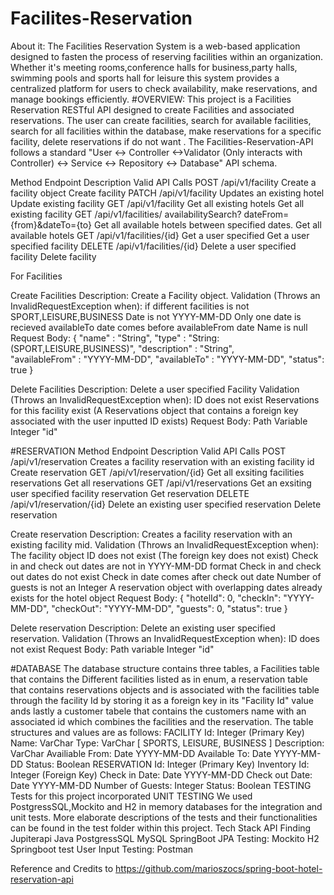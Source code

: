 # Facilites-Reservation
About it:
The Facilities Reservation System is a web-based application designed to fasten the process of reserving facilities within an organization. Whether it's meeting rooms,conference halls  for business,party halls, swimming pools and sports hall for leisure this system provides a centralized platform for users to check availability, make reservations, and manage bookings efficiently.
#OVERVIEW:
This project is a Facilities Reservation RESTful API designed to create Facilities and associated reservations.
The user can create facilities, search for available facilities, search for all facilities within the database,  make reservations for a specific facility, delete reservations if do not want .
The Facilities-Reservation-API follows a standard "User <-> Controller <->Validator (Only interacts with Controller) <-> Service <-> Repository <-> Database" API schema.


Method	  Endpoint	           Description	                                 Valid API Calls
POST	    /api/v1/facility	    Create a facility object	                        Create facility 
PATCH	    /api/v1/facility	   Updates an existing hotel	                    Update existing facility
GET	      /api/v1/facility	    Get all existing hotels	                      Get all existing facility
GET	      /api/v1/facilities/
availabilitySearch?
dateFrom={from}&dateTo={to}  Get all available hotels between specified dates. Get all available hotels
GET	     /api/v1/facilities/{id}	Get a user specified 	                        Get a user specified facility
DELETE	/api/v1/facilities/{id}	   Delete a user specified facility	               Delete facility

For Facilities 




Create Facilities
Description: Create a Facility object.
Validation (Throws an InvalidRequestException when):
if different facilities is not SPORT,LEISURE,BUSINESS
Date is not YYYY-MM-DD
Only one date is recieved
availableTo date comes before availableFrom date
Name is null
Request Body:
   { 
   "name" : "String", 
   "type" : "String: (SPORT,LEISURE,BUSINESS)", 
   "description" : "String",   
   "availableFrom" : "YYYY-MM-DD", 
   "availableTo" : "YYYY-MM-DD", 
   "status": true 
   }



   Delete Facilities
Description: Delete a user specified Facility
Validation (Throws an InvalidRequestException when):
ID does not exist
Reservations for this facility exist (A Reservations object that contains a foreign key associated with the user inputted ID exists)
Request Body:
Path Variable Integer "id"



#RESERVATION
Method	      Endpoint	                   Description	                                                   Valid API Calls
POST	        /api/v1/reservation	         Creates a facility reservation with an existing facility id	   Create reservation
GET	          /api/v1/reservation/{id}	   Get all exsiting facilities reservations	                           Get all reservations
GET	          /api/v1/reservations	       Get an exsiting user specified facility reservation	               Get reservation
DELETE	      /api/v1/reservation/{id}	   Delete an existing user specified reservation	                  Delete reservation

Create reservation
Description: Creates a facility reservation with an existing facility mid.
Validation (Throws an InvalidRequestException when):
The facility object ID does not exist (The foreign key does not exist)
Check in and check out dates are not in YYYY-MM-DD format
Check in and check out dates do not exist
Check in date comes after check out date
Number of guests is not an Integer
A reservation object with overlapping dates already exists for the hotel object
Request Body:
  {
    "hotelId": 0,
    "checkIn": "YYYY-MM-DD",
    "checkOut": "YYYY-MM-DD",
    "guests": 0, 
    "status": true
  } 

  Delete reservation
Description: Delete an existing user specified reservation.
Validation (Throws an InvalidRequestException when):
ID does not exist
Request Body:
Path variable Integer "id"




#DATABASE 
The database structure contains three tables, a Facilities table that contains the Different facilities listed as in  enum,
 a reservation table that contains reservations objects and is associated with the facilities table through the facility Id by storing it as a foreign key in its "Facility Id" value ands lastly a customer tabele that contains the customers name with an associated id which combines the facilities and the reservation.
The table structures and values are as follows:
FACILITY
Id: Integer (Primary Key)
Name: VarChar
Type: VarChar [ SPORTS, LEISURE, BUSINESS ]
Description: VarChar
Availiable From: Date YYYY-MM-DD
Available To: Date YYYY-MM-DD
Status: Boolean
RESERVATION
Id: Integer (Primary Key)
Inventory Id: Integer (Foreign Key)
Check in Date: Date YYYY-MM-DD
Check out Date: Date YYYY-MM-DD
Number of Guests: Integer
Status: Boolean
TESTING
Tests for this project incorporated UNIT TESTING
We used PostgressSQL,Mockito  and  H2 in memory databases for the integration and unit tests.
More elaborate descriptions of the tests and their functionalities can be found in the test folder within this project.
Tech Stack
API Finding
Jupiterapi
Java
PostgressSQL
MySQL
SpringBoot
JPA
Testing:
Mockito
H2
Springboot test
User Input Testing:
Postman

Reference and Credits to https://github.com/marioszocs/spring-boot-hotel-reservation-api
